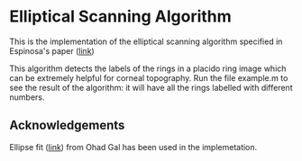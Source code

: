 # Elliptical Scanning Algorithm

This is the implementation of the elliptical scanning algorithm specified in Espinosa's paper ([link](https://rua.ua.es/dspace/bitstream/10045/25887/1/espinosa_et_al.pdf))

This algorithm detects the labels of the rings in a placido ring image which can be extremely helpful for corneal topography. Run the file example.m to see the result of the algorithm: it will have all the rings labelled with different numbers.

## Acknowledgements

Ellipse fit ([link](https://in.mathworks.com/matlabcentral/fileexchange/3215-fit-ellipse)) from Ohad Gal has been used in the implemetation.

